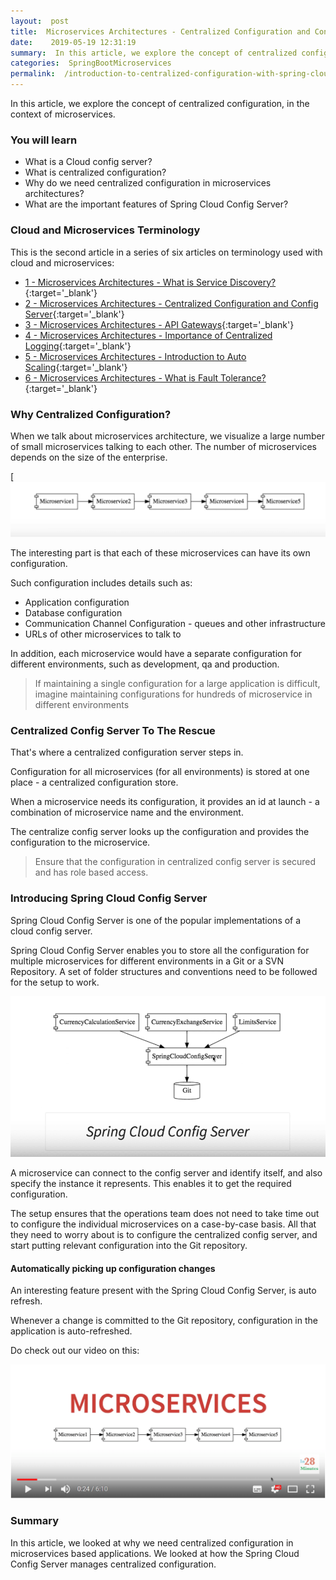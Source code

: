 ```yaml
---
layout:  post
title:  Microservices Architectures - Centralized Configuration and Config Server
date:    2019-05-19 12:31:19
summary:  In this article, we explore the concept of centralized configuration, in the context of microservices. 
categories:  SpringBootMicroservices
permalink:  /introduction-to-centralized-configuration-with-spring-cloud-config-server
---
```


In this article, we explore the concept of centralized configuration, in the context of microservices. 

### You will learn
- What is a Cloud config server?
- What is centralized configuration?
- Why do we need centralized configuration in microservices architectures?
- What are the important features of Spring Cloud Config Server?

### Cloud and Microservices Terminology

This is the second article in a series of six articles on terminology used with cloud and microservices:
- [1 - Microservices Architectures - What is Service Discovery?](/service-discovery-in-microservices){:target='_blank'}
- [2 - Microservices Architectures - Centralized Configuration and Config Server](/introduction-to-centralized-configuration-with-spring-cloud-config-server){:target='_blank'}
- [3 - Microservices Architectures - API Gateways](/introduction-to-api-gateways-with-microservices){:target='_blank'}
- [4 - Microservices Architectures - Importance of Centralized Logging](/introduction-to-centralized-logging-with-microservices){:target='_blank'}
- [5 - Microservices Architectures - Introduction to Auto Scaling](/introduction-to-auto-scaling-or-dynamic-scaling-in-cloud){:target='_blank'}
- [6 - Microservices Architectures - What is Fault Tolerance?](/fault-tolerance-in-microservices){:target='_blank'}


### Why Centralized Configuration?

When we talk about microservices architecture, we visualize a large number of small microservices talking to each other. The number of microservices depends on the size of the enterprise. 

[![image info](/images/Capture-058-03.png)

The  interesting part is that each of these microservices can have its own configuration. 

Such configuration includes details such as:
* Application configuration
* Database configuration
* Communication Channel Configuration - queues and other infrastructure
* URLs of other microservices to talk to

In addition, each microservice would have a separate configuration for different environments, such as development, qa and production. 

> If maintaining a single configuration for a large application is difficult, imagine maintaining configurations for hundreds of microservice in different environments

### Centralized Config Server To The Rescue

That's where a centralized configuration server steps in. 

Configuration for all microservices (for all environments) is stored at one place - a centralized configuration store. 

When a microservice needs its configuration, it provides an id at launch - a combination of microservice name and the environment. 

The centralize config server looks up the configuration and provides the configuration to the microservice.

> Ensure that the configuration in centralized config server is secured and has role based access.

### Introducing Spring Cloud Config Server

Spring Cloud Config Server is one of the popular implementations of a cloud config server.

Spring Cloud Config Server enables you to store all the configuration for multiple microservices for different environments in a Git or a SVN Repository. A set of folder structures and conventions need to be followed for the setup to work.

![image info](/images/Capture-058-02.png)

A microservice can connect to the config server and identify itself, and also specify the instance it represents. This enables it to get the required configuration. 

The setup ensures that the operations team does not need to take time out to configure the individual microservices on a case-by-case basis. All that they need to worry about is to configure the centralized config server, and start putting relevant configuration into the Git repository.

#### Automatically picking up configuration changes

An interesting feature present with the Spring Cloud Config Server, is auto refresh. 

Whenever a change is committed to the Git repository, configuration in the application is auto-refreshed.

Do check out our video on this:

[![image info](/images/Capture-058-01.png)](https://www.youtube.com/watch?v=IsAzbA-IM98)

### Summary

In this article, we looked at why we need centralized configuration in microservices based applications. We looked at how the Spring Cloud Config Server manages centralized configuration.

